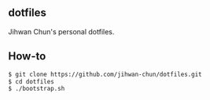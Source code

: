 dotfiles
-------------------------------
Jihwan Chun's personal dotfiles.

## How-to
```sh
$ git clone https://github.com/jihwan-chun/dotfiles.git
$ cd dotfiles
$ ./bootstrap.sh
```
